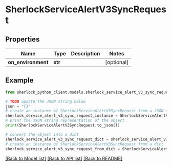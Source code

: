# SherlockServiceAlertV3SyncRequest


## Properties

Name | Type | Description | Notes
------------ | ------------- | ------------- | -------------
**on_environment** | **str** |  | [optional] 

## Example

```python
from sherlock_python_client.models.sherlock_service_alert_v3_sync_request import SherlockServiceAlertV3SyncRequest

# TODO update the JSON string below
json = "{}"
# create an instance of SherlockServiceAlertV3SyncRequest from a JSON string
sherlock_service_alert_v3_sync_request_instance = SherlockServiceAlertV3SyncRequest.from_json(json)
# print the JSON string representation of the object
print(SherlockServiceAlertV3SyncRequest.to_json())

# convert the object into a dict
sherlock_service_alert_v3_sync_request_dict = sherlock_service_alert_v3_sync_request_instance.to_dict()
# create an instance of SherlockServiceAlertV3SyncRequest from a dict
sherlock_service_alert_v3_sync_request_from_dict = SherlockServiceAlertV3SyncRequest.from_dict(sherlock_service_alert_v3_sync_request_dict)
```
[[Back to Model list]](../README.md#documentation-for-models) [[Back to API list]](../README.md#documentation-for-api-endpoints) [[Back to README]](../README.md)


